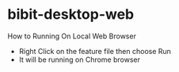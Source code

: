 # bibit-desktop-web
How to Running On Local Web Browser
- Right Click on the feature file then choose Run
- It will be running on Chrome browser
